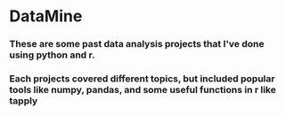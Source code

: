 # DataMine
### These are some past data analysis projects that I've done using python and r.
### Each projects covered different topics, but included popular tools like numpy, pandas, and some useful functions in r like tapply
